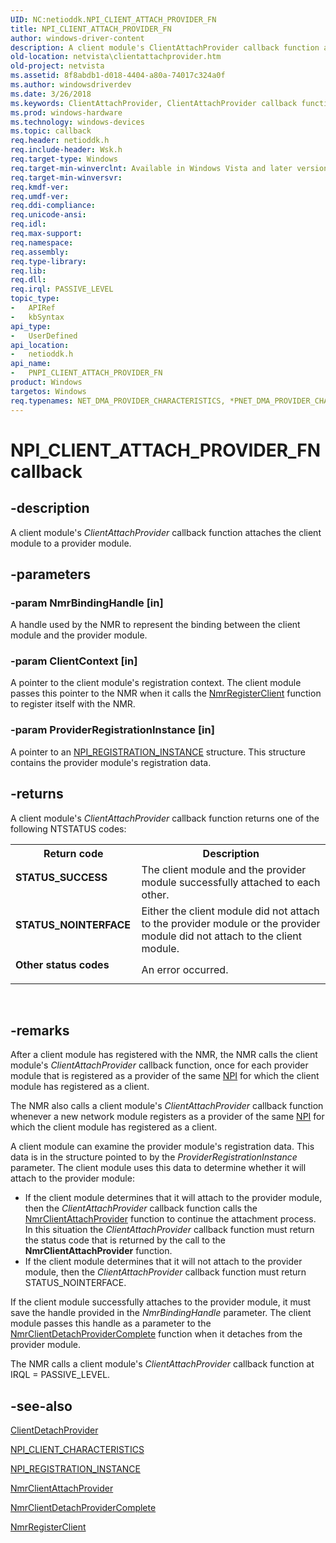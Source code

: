 ```yaml
---
UID: NC:netioddk.NPI_CLIENT_ATTACH_PROVIDER_FN
title: NPI_CLIENT_ATTACH_PROVIDER_FN
author: windows-driver-content
description: A client module's ClientAttachProvider callback function attaches the client module to a provider module.
old-location: netvista\clientattachprovider.htm
old-project: netvista
ms.assetid: 8f8abdb1-d018-4404-a80a-74017c324a0f
ms.author: windowsdriverdev
ms.date: 3/26/2018
ms.keywords: ClientAttachProvider, ClientAttachProvider callback function [Network Drivers Starting with Windows Vista], NPI_CLIENT_ATTACH_PROVIDER_FN, PNPI_CLIENT_ATTACH_PROVIDER_FN, PNPI_CLIENT_ATTACH_PROVIDER_FN callback function [Network Drivers Starting with Windows Vista], netioddk/ClientAttachProvider, netvista.clientattachprovider, nmrref_36b8ce1f-6570-40a1-b6f9-5d6782aac61d.xml
ms.prod: windows-hardware
ms.technology: windows-devices
ms.topic: callback
req.header: netioddk.h
req.include-header: Wsk.h
req.target-type: Windows
req.target-min-winverclnt: Available in Windows Vista and later versions of the Windows operating   systems.
req.target-min-winversvr: 
req.kmdf-ver: 
req.umdf-ver: 
req.ddi-compliance: 
req.unicode-ansi: 
req.idl: 
req.max-support: 
req.namespace: 
req.assembly: 
req.type-library: 
req.lib: 
req.dll: 
req.irql: PASSIVE_LEVEL
topic_type:
-	APIRef
-	kbSyntax
api_type:
-	UserDefined
api_location:
-	netioddk.h
api_name:
-	PNPI_CLIENT_ATTACH_PROVIDER_FN
product: Windows
targetos: Windows
req.typenames: NET_DMA_PROVIDER_CHARACTERISTICS, *PNET_DMA_PROVIDER_CHARACTERISTICS
---
```


# NPI_CLIENT_ATTACH_PROVIDER_FN callback


## -description


A client module's 
  <i>ClientAttachProvider</i> callback function attaches the client module to a provider module.


## -parameters




### -param NmrBindingHandle [in]

A handle used by the NMR to represent the binding between the client module and the provider
     module.


### -param ClientContext [in]

A pointer to the client module's registration context. The client module passes this pointer to
     the NMR when it calls the 
     <a href="https://msdn.microsoft.com/library/windows/hardware/ff568782">NmrRegisterClient</a> function to register
     itself with the NMR.


### -param ProviderRegistrationInstance [in]

A pointer to an 
     <a href="https://msdn.microsoft.com/a368f9d9-a7e0-4b35-ba14-b0919f74029d">
     NPI_REGISTRATION_INSTANCE</a> structure. This structure contains the provider module's registration
     data.


## -returns



A client module's 
     <i>ClientAttachProvider</i> callback function returns one of the following NTSTATUS codes:

<table>
<tr>
<th>Return code</th>
<th>Description</th>
</tr>
<tr>
<td width="40%">
<dl>
<dt><b>STATUS_SUCCESS</b></dt>
</dl>
</td>
<td width="60%">
The client module and the provider module successfully attached to each other.

</td>
</tr>
<tr>
<td width="40%">
<dl>
<dt><b>STATUS_NOINTERFACE</b></dt>
</dl>
</td>
<td width="60%">
Either the client module did not attach to the provider module or the provider module did not
       attach to the client module.

</td>
</tr>
<tr>
<td width="40%">
<dl>
<dt><b>Other status codes</b></dt>
</dl>
</td>
<td width="60%">
An error occurred.

</td>
</tr>
</table>
 




## -remarks



After a client module has registered with the NMR, the NMR calls the client module's 
    <i>ClientAttachProvider</i> callback function, once for each provider module that is registered as a
    provider of the same 
    <a href="https://docs.microsoft.com/en-us/windows-hardware/drivers/network/network-programming-interface">NPI</a> for which the client module
    has registered as a client.

The NMR also calls a client module's 
    <i>ClientAttachProvider</i> callback function whenever a new network module registers as a provider of the
    same 
    <a href="https://docs.microsoft.com/en-us/windows-hardware/drivers/network/network-programming-interface">NPI</a> for which the client module
    has registered as a client.

A client module can examine the provider module's registration data. This data is in the structure
    pointed to by the 
    <i>ProviderRegistrationInstance</i> parameter. The client module uses this data to determine whether it
    will attach to the provider module:

<ul>
<li>
If the client module determines that it will attach to the provider module, then the 
      <i>ClientAttachProvider</i> callback function calls the 
      <a href="https://msdn.microsoft.com/library/windows/hardware/ff568770">NmrClientAttachProvider</a> function
      to continue the attachment process. In this situation the 
      <i>ClientAttachProvider</i> callback function must return the status code that is returned by the call
      to the 
      <b>
      NmrClientAttachProvider</b> function.

</li>
<li>
If the client module determines that it will not attach to the provider module, then the 
      <i>ClientAttachProvider</i> callback function must return STATUS_NOINTERFACE.

</li>
</ul>
If the client module successfully attaches to the provider module, it must save the handle provided in
    the 
    <i>NmrBindingHandle</i> parameter. The client module passes this handle as a parameter to the 
    <a href="https://msdn.microsoft.com/e54864de-9558-44b1-9c5a-0f2ecc6516b1">
    NmrClientDetachProviderComplete</a> function when it detaches from the provider module.

The NMR calls a client module's 
    <i>ClientAttachProvider</i> callback function at IRQL = PASSIVE_LEVEL.




## -see-also




<a href="https://msdn.microsoft.com/a684136a-e2f2-4f82-9e9a-166b40bd7536">ClientDetachProvider</a>



<a href="https://msdn.microsoft.com/library/windows/hardware/ff568812">NPI_CLIENT_CHARACTERISTICS</a>



<a href="https://msdn.microsoft.com/library/windows/hardware/ff568815">NPI_REGISTRATION_INSTANCE</a>



<a href="https://msdn.microsoft.com/library/windows/hardware/ff568770">NmrClientAttachProvider</a>



<a href="https://msdn.microsoft.com/e54864de-9558-44b1-9c5a-0f2ecc6516b1">
   NmrClientDetachProviderComplete</a>



<a href="https://msdn.microsoft.com/library/windows/hardware/ff568782">NmrRegisterClient</a>
 

 

